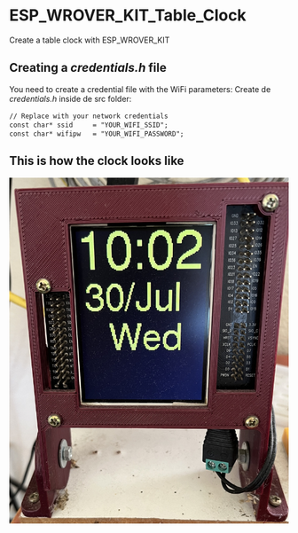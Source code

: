 # ESP_WROVER_KIT_Table_Clock
Create a table clock with ESP_WROVER_KIT

## Creating a *credentials.h* file
You need to create a credential file with the WiFi parameters:
Create de *credentials.h* inside de src folder:
```
// Replace with your network credentials
const char* ssid     = "YOUR_WIFI_SSID";
const char* wifipw   = "YOUR_WIFI_PASSWORD";
```

## This is how the clock looks like
![](Documentation/clock.jpg)

